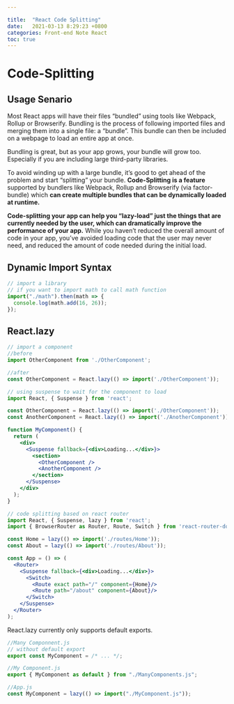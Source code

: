 ```yaml
---

title:  "React Code Splitting"
date:   2021-03-13 8:29:23 +0800
categories: Front-end Note React
toc: true
---
```



# Code-Splitting

## Usage Senario
Most React apps will have their files “bundled” using tools like Webpack, Rollup or Browserify. Bundling is the process of following imported files and merging them into a single file: a “bundle”. This bundle can then be included on a webpage to load an entire app at once.

Bundling is great, but as your app grows, your bundle will grow too. Especially if you are including large third-party libraries.

To avoid winding up with a large bundle, it’s good to get ahead of the problem and start “splitting” your bundle. **Code-Splitting is a feature** supported by bundlers like Webpack, Rollup and Browserify (via factor-bundle) which **can create multiple bundles that can be dynamically loaded at runtime.**

**Code-splitting your app can help you “lazy-load” just the things that are currently needed by the user, which can dramatically improve the performance of your app.** While you haven’t reduced the overall amount of code in your app, you’ve avoided loading code that the user may never need, and reduced the amount of code needed during the initial load.


## Dynamic Import Syntax
```jsx
// import a library
// if you want to import math to call math function
import("./math").then(math => {
  console.log(math.add(16, 26));
});
```


## React.lazy
```js
// import a component
//before
import OtherComponent from './OtherComponent';

//after
const OtherComponent = React.lazy(() => import('./OtherComponent'));
```


```jsx
// using suspense to wait for the component to load
import React, { Suspense } from 'react';

const OtherComponent = React.lazy(() => import('./OtherComponent'));
const AnotherComponent = React.lazy(() => import('./AnotherComponent'));

function MyComponent() {
  return (
    <div>
      <Suspense fallback={<div>Loading...</div>}>
        <section>
          <OtherComponent />
          <AnotherComponent />
        </section>
      </Suspense>
    </div>
  );
}

```


```jsx
// code splitting based on react router
import React, { Suspense, lazy } from 'react';
import { BrowserRouter as Router, Route, Switch } from 'react-router-dom';

const Home = lazy(() => import('./routes/Home'));
const About = lazy(() => import('./routes/About'));

const App = () => (
  <Router>
    <Suspense fallback={<div>Loading...</div>}>
      <Switch>
        <Route exact path="/" component={Home}/>
        <Route path="/about" component={About}/>
      </Switch>
    </Suspense>
  </Router>
);
```

React.lazy currently only supports default exports. 
```js
//Many Componnent.js
// without default export
export const MyComponent = /* ... */;

//My Component.js
export { MyComponent as default } from "./ManyComponents.js";

//App.js
const MyComponent = lazy(() => import("./MyComponent.js"));
```